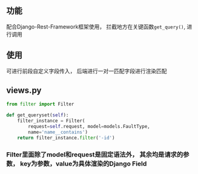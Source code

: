 
## 功能
配合Django-Rest-Framework框架使用， 拦截地方在关键函数``get_query()``, 进行调用

## 使用
可进行前段自定义字段传入， 后端进行一对一匹配字段进行渲染匹配

## views.py


```python
from filter import Filter 

def get_queryset(self):
	filter_instance = Filter(
		request=self.request, model=models.FaultType,
		name='name__contains')
	return filter_instance.filter('-id')
```

### Filter里面除了model和request是固定语法外， 其余均是请求的参数， key为参数，value为具体渲染的Django Field
